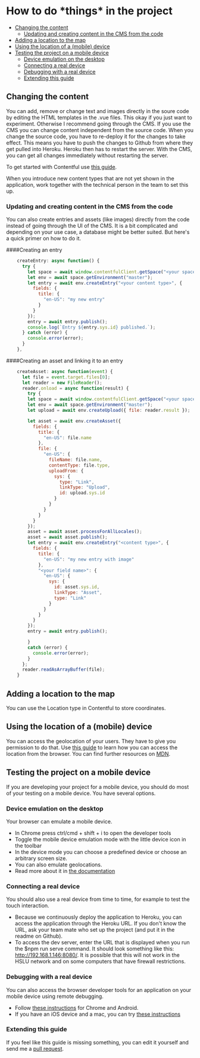 # How to do \*things\* in the project <!-- omit in toc --> 
- [Changing the content](#changing-the-content)
  - [Updating and creating content in the CMS from the code](#updating-and-creating-content-in-the-cms-from-the-code)
- [Adding a location to the map](#adding-a-location-to-the-map)
- [Using the location of a (mobile) device](#using-the-location-of-a-mobile-device)
- [Testing the project on a mobile device](#testing-the-project-on-a-mobile-device)
  - [Device emulation on the desktop](#device-emulation-on-the-desktop)
  - [Connecting a real device](#connecting-a-real-device)
  - [Debugging with a real device](#debugging-with-a-real-device)
  - [Extending this guide](#extending-this-guide)

## Changing the content
You can add, remove or change text and images directly in the soure code by editing the HTML templates in the .vue files.
This okay if you just want to experiment. Otherwise I recommend going through the CMS. If you use the CMS you can change content independent from the source code. When you change the source code, you have to re-deploy it for the changes to take effect. This means you have to push the changes to Github from where they get pulled into Heroku. Heroku then has to restart the server. With the CMS, you can get all changes immediately without restarting the server.

To get started with Contentful use [this guide](https://www.contentful.com/r/knowledgebase/contentful-101/). 

When you introduce new content types that are not yet shown in the application, work together with the technical person in the team to set this up.

### Updating and creating content in the CMS from the code
You can also create entries and assets (like images) directly from the code instead of going through the UI of the CMS. It is a bit complicated and depending on your use case, a database might be better suited. But here's a quick primer on how to do it.

####Creating an entry
```javascript
    createEntry: async function() {
      try {
        let space = await window.contentfulClient.getSpace("<your space id>");
        let env = await space.getEnvironment("master");
        let entry = await env.createEntry("<your content type>", {
          fields: {
            title: {
              "en-US": "my new entry"
            }
          }
        });
        entry = await entry.publish();
        console.log(`Entry ${entry.sys.id} published.`);
      } catch (error) {
        console.error(error);
      }
    },
```
####Creating an asset and linking it to an entry
```javascript
    createAsset: async function(event) {
      let file = event.target.files[0];
      let reader = new FileReader();
      reader.onload = async function(result) {
        try {
        let space = await window.contentfulClient.getSpace("<your space id>");
        let env = await space.getEnvironment("master");
        let upload = await env.createUpload({ file: reader.result });

        let asset = await env.createAsset({
          fields: {
            title: {
              "en-US": file.name
            },
            file: {
              "en-US": {
                fileName: file.name,
                contentType: file.type,
                uploadFrom: {
                  sys: {
                    type: "Link",
                    linkType: "Upload",
                    id: upload.sys.id
                  }
                }
              }
            }
          }
        });
        asset = await asset.processForAllLocales();
        asset = await asset.publish();
        let entry = await env.createEntry("<content type>", {
          fields: {
            title: {
              "en-US": "my new entry with image"
            },
            "<your field name>": {
              "en-US": {
                sys: {
                  id: asset.sys.id,
                  linkType: "Asset",
                  type: "Link"
                }
              }
            }
          }
        });
        entry = await entry.publish();

        }
        catch (error) {
          console.error(error);
        }
      };
      reader.readAsArrayBuffer(file);
    }
```
## Adding a location to the map
You can use the Location type in Contentful to store coordinates.

## Using the location of a (mobile) device
You can access the geolocation of your users. They have to give you permission to do that.
Use [this guide](https://developers.google.com/maps/documentation/javascript/geolocation) to learn how you can access the location from the browser. You can find further resources on [MDN](https://developer.mozilla.org/en-US/docs/Web/API/Geolocation_API).

## Testing the project on a mobile device
If you are developing your project for a mobile device, you should do most of your testing on a mobile device. You have several options.

### Device emulation on the desktop
Your browser can emulate a mobile device.
* In Chrome press ctrl/cmd + shift + i to open the developer tools
* Toggle the mobile device emulation mode with the little device icon in the toolbar
* In the device mode you can choose a predefined device or choose an arbitrary screen size.
* You can also emulate geolocations.
* Read more about it in [the documentation](https://developers.google.com/web/tools/chrome-devtools/device-mode/)

### Connecting a real device
You should also use a real device from time to time, for example to test the touch interaction.
* Because we continuously deploy the application to Heroku, you can access the application through the Heroku URL. If you don't know the URL, ask your team mate who set up the project (and put it in the readme on Github).
* To access the dev server, enter the URL that is displayed when you run the $npm run serve command. It should look something like this: http://192.168.1.146:8080/. It is possible that this will not work in the HSLU network and on some computers that have firewall restrictions.

### Debugging with a real device
You can also access the browser developer tools for an application on your mobile device using remote debugging. 
* Follow [these instructions](https://developers.google.com/web/tools/chrome-devtools/remote-debugging/) for Chrome and Android.
* If you have an iOS device and a mac, you can try [these instructions](https://appletoolbox.com/2014/05/use-web-inspector-debug-mobile-safari/)

### Extending this guide
If you feel like this guide is missing something, you can edit it yourself and send me a [pull request](https://help.github.com/articles/about-pull-requests/). 